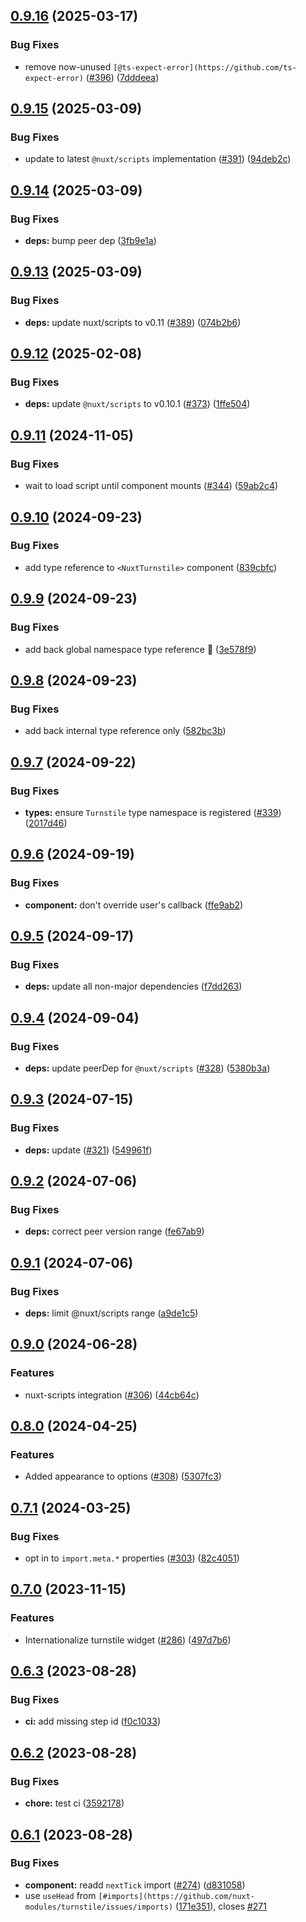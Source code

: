 ## [0.9.16](https://github.com/nuxt-modules/turnstile/compare/v0.9.15...v0.9.16) (2025-03-17)

### Bug Fixes

* remove now-unused `[@ts-expect-error](https://github.com/ts-expect-error)` ([#396](https://github.com/nuxt-modules/turnstile/issues/396)) ([7dddeea](https://github.com/nuxt-modules/turnstile/commit/7dddeea5ca9131c5d9bdc4ad0436d62f9559256c))

## [0.9.15](https://github.com/nuxt-modules/turnstile/compare/v0.9.14...v0.9.15) (2025-03-09)

### Bug Fixes

* update to latest `@nuxt/scripts` implementation ([#391](https://github.com/nuxt-modules/turnstile/issues/391)) ([94deb2c](https://github.com/nuxt-modules/turnstile/commit/94deb2c84c0031ff1c5a651df252de78a665fcd5))

## [0.9.14](https://github.com/nuxt-modules/turnstile/compare/v0.9.13...v0.9.14) (2025-03-09)

### Bug Fixes

* **deps:** bump peer dep ([3fb9e1a](https://github.com/nuxt-modules/turnstile/commit/3fb9e1a0417fdda24edc0f00ebddee012e0638aa))

## [0.9.13](https://github.com/nuxt-modules/turnstile/compare/v0.9.12...v0.9.13) (2025-03-09)

### Bug Fixes

* **deps:** update nuxt/scripts to v0.11 ([#389](https://github.com/nuxt-modules/turnstile/issues/389)) ([074b2b6](https://github.com/nuxt-modules/turnstile/commit/074b2b60aaf101181b006de233957bf80c378798))

## [0.9.12](https://github.com/nuxt-modules/turnstile/compare/v0.9.11...v0.9.12) (2025-02-08)

### Bug Fixes

* **deps:** update `@nuxt/scripts` to v0.10.1 ([#373](https://github.com/nuxt-modules/turnstile/issues/373)) ([1ffe504](https://github.com/nuxt-modules/turnstile/commit/1ffe504a28c15a851cb3b311f99b5324f775ec5c))

## [0.9.11](https://github.com/nuxt-modules/turnstile/compare/v0.9.10...v0.9.11) (2024-11-05)

### Bug Fixes

* wait to load script until component mounts ([#344](https://github.com/nuxt-modules/turnstile/issues/344)) ([59ab2c4](https://github.com/nuxt-modules/turnstile/commit/59ab2c460031680baa02b18d813d68e98c98adaf))

## [0.9.10](https://github.com/nuxt-modules/turnstile/compare/v0.9.9...v0.9.10) (2024-09-23)

### Bug Fixes

* add type reference to `<NuxtTurnstile>` component ([839cbfc](https://github.com/nuxt-modules/turnstile/commit/839cbfcfa912beadfc3927381a507752bfbdda9f))

## [0.9.9](https://github.com/nuxt-modules/turnstile/compare/v0.9.8...v0.9.9) (2024-09-23)

### Bug Fixes

* add back global namespace type reference 🤔 ([3e578f9](https://github.com/nuxt-modules/turnstile/commit/3e578f9e2d5423695a0d2d13fcbbd6eca4f30953))

## [0.9.8](https://github.com/nuxt-modules/turnstile/compare/v0.9.7...v0.9.8) (2024-09-23)

### Bug Fixes

* add back internal type reference only ([582bc3b](https://github.com/nuxt-modules/turnstile/commit/582bc3b4fae88ce9dc5f24a82d556d5e6db49982))

## [0.9.7](https://github.com/nuxt-modules/turnstile/compare/v0.9.6...v0.9.7) (2024-09-22)

### Bug Fixes

* **types:** ensure `Turnstile` type namespace is registered ([#339](https://github.com/nuxt-modules/turnstile/issues/339)) ([2017d46](https://github.com/nuxt-modules/turnstile/commit/2017d46e8978a3064c6097e0f97ceeaa5f6a56f9))

## [0.9.6](https://github.com/nuxt-modules/turnstile/compare/v0.9.5...v0.9.6) (2024-09-19)

### Bug Fixes

* **component:** don't override user's callback ([ffe9ab2](https://github.com/nuxt-modules/turnstile/commit/ffe9ab2831725a0145fe4002e67c6bdd1eef1311))

## [0.9.5](https://github.com/nuxt-modules/turnstile/compare/v0.9.4...v0.9.5) (2024-09-17)

### Bug Fixes

* **deps:** update all non-major dependencies ([f7dd263](https://github.com/nuxt-modules/turnstile/commit/f7dd263914c5895dad52fe5ce6fa8aa181aa5810))

## [0.9.4](https://github.com/nuxt-modules/turnstile/compare/v0.9.3...v0.9.4) (2024-09-04)

### Bug Fixes

* **deps:** update peerDep for `@nuxt/scripts` ([#328](https://github.com/nuxt-modules/turnstile/issues/328)) ([5380b3a](https://github.com/nuxt-modules/turnstile/commit/5380b3a71bafa57dbda757be6c6f405932b887a5))

## [0.9.3](https://github.com/nuxt-modules/turnstile/compare/v0.9.2...v0.9.3) (2024-07-15)

### Bug Fixes

* **deps:** update ([#321](https://github.com/nuxt-modules/turnstile/issues/321)) ([549961f](https://github.com/nuxt-modules/turnstile/commit/549961faa2d713f83a0a176c766249711825e704))

## [0.9.2](https://github.com/nuxt-modules/turnstile/compare/v0.9.1...v0.9.2) (2024-07-06)

### Bug Fixes

* **deps:** correct peer version range ([fe67ab9](https://github.com/nuxt-modules/turnstile/commit/fe67ab984871e2b90962a5fe9be426ea1c523209))

## [0.9.1](https://github.com/nuxt-modules/turnstile/compare/v0.9.0...v0.9.1) (2024-07-06)

### Bug Fixes

* **deps:** limit @nuxt/scripts range ([a9de1c5](https://github.com/nuxt-modules/turnstile/commit/a9de1c50833109a6dc058b4ba641440242bb55fe))

## [0.9.0](https://github.com/nuxt-modules/turnstile/compare/v0.8.0...v0.9.0) (2024-06-28)

### Features

* nuxt-scripts integration ([#306](https://github.com/nuxt-modules/turnstile/issues/306)) ([44cb64c](https://github.com/nuxt-modules/turnstile/commit/44cb64cd1f3f9dcf0da10c7168a80e0d337b4297))

## [0.8.0](https://github.com/nuxt-modules/turnstile/compare/v0.7.1...v0.8.0) (2024-04-25)


### Features

* Added appearance to options ([#308](https://github.com/nuxt-modules/turnstile/issues/308)) ([5307fc3](https://github.com/nuxt-modules/turnstile/commit/5307fc34c0cae43849098f6977fa76d95c022254))

## [0.7.1](https://github.com/nuxt-modules/turnstile/compare/v0.7.0...v0.7.1) (2024-03-25)


### Bug Fixes

* opt in to `import.meta.*` properties ([#303](https://github.com/nuxt-modules/turnstile/issues/303)) ([82c4051](https://github.com/nuxt-modules/turnstile/commit/82c4051707efc8e10c9830670dbdddf9818b5a91))

## [0.7.0](https://github.com/nuxt-modules/turnstile/compare/v0.6.3...v0.7.0) (2023-11-15)


### Features

* Internationalize turnstile widget ([#286](https://github.com/nuxt-modules/turnstile/issues/286)) ([497d7b6](https://github.com/nuxt-modules/turnstile/commit/497d7b67a8752832939f3622d871b362495a6caa))

## [0.6.3](https://github.com/nuxt-modules/turnstile/compare/v0.6.2...v0.6.3) (2023-08-28)


### Bug Fixes

* **ci:** add missing step id ([f0c1033](https://github.com/nuxt-modules/turnstile/commit/f0c1033f723c70ca8750aa20455f3c2feb7d552e))

## [0.6.2](https://github.com/nuxt-modules/turnstile/compare/v0.6.1...v0.6.2) (2023-08-28)


### Bug Fixes

* **chore:** test ci ([3592178](https://github.com/nuxt-modules/turnstile/commit/3592178bcafce8ec6baeee03dcaeb5069de526e7))

## [0.6.1](https://github.com/nuxt-modules/turnstile/compare/v0.6.0...0.6.1) (2023-08-28)


### Bug Fixes

* **component:** readd `nextTick` import ([#274](https://github.com/nuxt-modules/turnstile/issues/274)) ([d831058](https://github.com/nuxt-modules/turnstile/commit/d831058211800d87b58d650e67a1b1e8955305e9))
* use `useHead` from `[#imports](https://github.com/nuxt-modules/turnstile/issues/imports)` ([171e351](https://github.com/nuxt-modules/turnstile/commit/171e351ba60b057f381c8101d7a0fe498b82a426)), closes [#271](https://github.com/nuxt-modules/turnstile/issues/271)

